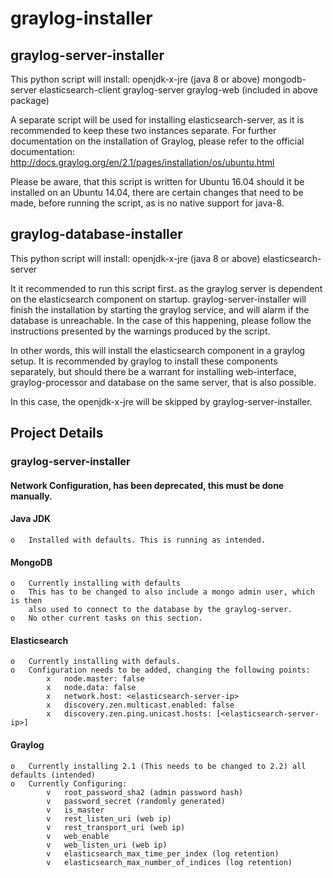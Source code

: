 # graylog-installer

## graylog-server-installer
This python script will install:
	openjdk-x-jre (java 8 or above)
	mongodb-server
	elasticsearch-client
	graylog-server
    graylog-web (included in above package)

A separate script will be used for installing elasticsearch-server,
as it is recommended to keep these two instances separate.
For further documentation on the installation of Graylog,
please refer to the official documentation:
    http://docs.graylog.org/en/2.1/pages/installation/os/ubuntu.html

Please be aware, that this script is written for Ubuntu 16.04
should it be installed on an Ubuntu 14.04, there are certain
changes that need to be made, before running the script, as
is no native support for java-8.

## graylog-database-installer
This python script will install:
	openjdk-x-jre (java 8 or above)
	elasticsearch-server

It it recommended to run this script first. as the graylog
server is dependent on the elasticsearch component on startup.
graylog-server-installer will finish the installation by starting
the graylog service, and will alarm if the database is unreachable.
In the case of this happening, please follow the instructions
presented by the warnings produced by the script. 

In other words, this will install the elasticsearch component
in a graylog setup. It is recommended by graylog to install
these components separately, but should there be a warrant
for installing web-interface, graylog-processor and database
on the same server, that is also possible.

In this case, the openjdk-x-jre will be skipped by
graylog-server-installer.

## Project Details

### graylog-server-installer

#### Network Configuration, has been deprecated, this must be done manually.

#### Java JDK
    o   Installed with defaults. This is running as intended.
#### MongoDB
    o   Currently installing with defaults
    o   This has to be changed to also include a mongo admin user, which is then
        also used to connect to the database by the graylog-server.
    o   No other current tasks on this section.
#### Elasticsearch
    o   Currently installing with defauls.
    o   Configuration needs to be added, changing the following points:
            x   node.master: false
            x   node.data: false
            x   network.host: <elasticsearch-server-ip>
            x   discovery.zen.multicast.enabled: false
            x   discovery.zen.ping.unicast.hosts: [<elasticsearch-server-ip>]
#### Graylog
    o   Currently installing 2.1 (This needs to be changed to 2.2) all defaults (intended)
    o   Currently Configuring:
            v   root_password_sha2 (admin password hash)
            v   password_secret (randomly generated)
            v   is_master
            v   rest_listen_uri (web ip)
            v   rest_transport_uri (web ip)
            v   web_enable
            v   web_listen_uri (web ip)
            v   elasticsearch_max_time_per_index (log retention)
            v   elasticsearch_max_number_of_indices (log retention)




























